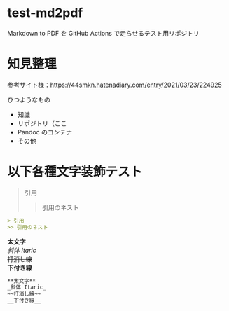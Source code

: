 # test-md2pdf
Markdown to PDF を GitHub Actions で走らせるテスト用リポジトリ

# 知見整理

参考サイト様：<https://44smkn.hatenadiary.com/entry/2021/03/23/224925>

ひつようなもの
- 知識
- リポジトリ（ここ
- Pandoc のコンテナ
- その他

# 以下各種文字装飾テスト

> 引用
>> 引用のネスト

```md
> 引用
>> 引用のネスト
```

**太文字**  
_斜体 Itaric_  
~~打消し線~~  
__下付き線__

```md
**太文字**  
_斜体 Itaric_  
~~打消し線~~  
__下付き線__
```
